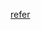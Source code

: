 [refer](https://medium.com/swlh/angular-spring-boot-kafka-how-to-stream-realtime-data-the-reactive-way-510a0f1e5881)

